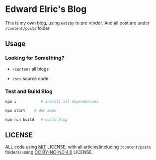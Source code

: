 # Edward Elric's Blog

This is my own blog, using `Gatsby` to pre render.
And all post are under `/content/posts` folder

## Usage

### Looking for Something?

- `/content` all blogs

- `/src` source code

### Test and Build Blog

```bash
npm i           # install all dependencies

npm start    # dev mode

npm run build   # build blog
```

## LICENSE

ALL code using [MIT](LICENSE) LICENSE,
with all articles(including `/content/posts` folders) using
[CC BY-NC-ND 4.0](https://creativecommons.org/licenses/by-nc-nd/4.0/)
LICENSE.

